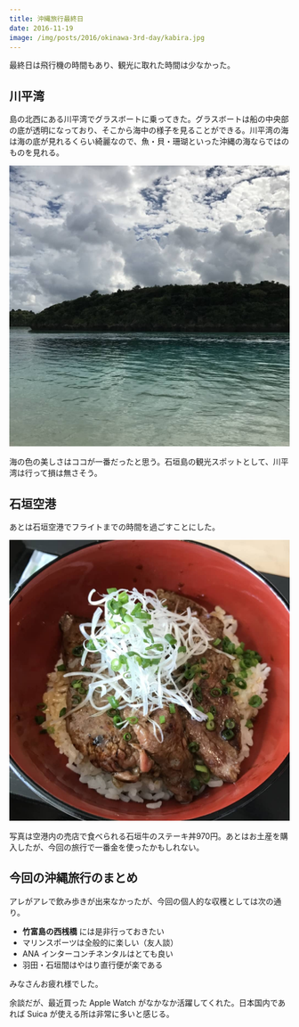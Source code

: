 ```yaml
---
title: 沖縄旅行最終日
date: 2016-11-19
image: /img/posts/2016/okinawa-3rd-day/kabira.jpg
---
```


最終日は飛行機の時間もあり、観光に取れた時間は少なかった。

## 川平湾

島の北西にある川平湾でグラスボートに乗ってきた。グラスボートは船の中央部の底が透明になっており、そこから海中の様子を見ることができる。川平湾の海は海の底が見れるくらい綺麗なので、魚・貝・珊瑚といった沖縄の海ならではのものを見れる。

![川平湾](/img/posts/2016/okinawa-3rd-day/kabira.jpg)

海の色の美しさはココが一番だったと思う。石垣島の観光スポットとして、川平湾は行って損は無さそう。

## 石垣空港

あとは石垣空港でフライトまでの時間を過ごすことにした。

![石垣牛のステーキ丼](/img/posts/2016/okinawa-3rd-day/steak.jpg)

写真は空港内の売店で食べられる石垣牛のステーキ丼970円。あとはお土産を購入したが、今回の旅行で一番金を使ったかもしれない。

## 今回の沖縄旅行のまとめ

アレがアレで飲み歩きが出来なかったが、今回の個人的な収穫としては次の通り。

- **竹富島の西桟橋** には是非行っておきたい
- マリンスポーツは全般的に楽しい（友人談）
- ANA インターコンチネンタルはとても良い
- 羽田・石垣間はやはり直行便が楽である

みなさんお疲れ様でした。

余談だが、最近買った Apple Watch がなかなか活躍してくれた。日本国内であれば Suica が使える所は非常に多いと感じる。
